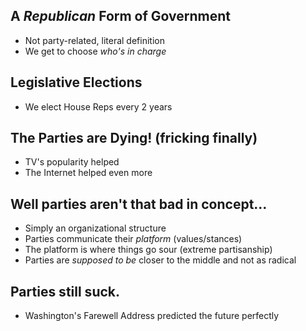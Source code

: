 ## A *Republican* Form of Government

- Not party-related, literal definition
- We get to choose *who's in charge*

## Legislative Elections

- We elect House Reps every 2 years

## The Parties are Dying! (fricking finally)

- TV's popularity helped
- The Internet helped even more

## Well parties aren't that bad in concept...

- Simply an organizational structure
- Parties communicate their *platform* (values/stances)
- The platform is where things go sour (extreme partisanship)
- Parties are *supposed to be* closer to the middle and not as radical

## Parties still suck.

- Washington's Farewell Address predicted the future perfectly